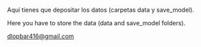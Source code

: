 Aquí tienes que depositar los datos (carpetas data y save_model).

Here you have to store the data (data and save_model folders).

dlopbar416@gmail.com
